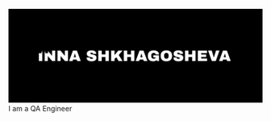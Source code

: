 ![Header](https://github.com/InnaGGB/InnaGGB/blob/main/assets/1690119808827.png)
I am a QA Engineer
